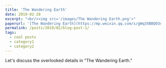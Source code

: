 ```yaml
---
title: 'The Wandering Earth'
date: 2019-02-28
excerpt: "<br/><img src='/images/The Wandering Earth.png'>"
paperurl: '[The Wandering Earth](https://mp.weixin.qq.com/s/gWq3XBBQ93eoD3_OoeX9Dg)'
permalink: /posts/2019/02/blog-post-1/
tags:
  - cool posts
  - category1
  - category2
---
```

Let's discuss the overlooked details in "The Wandering Earth."
